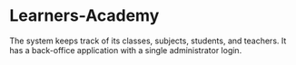 # Learners-Academy
The system keeps track of its classes, subjects, students, and teachers. It has a back-office application with a single administrator login.
